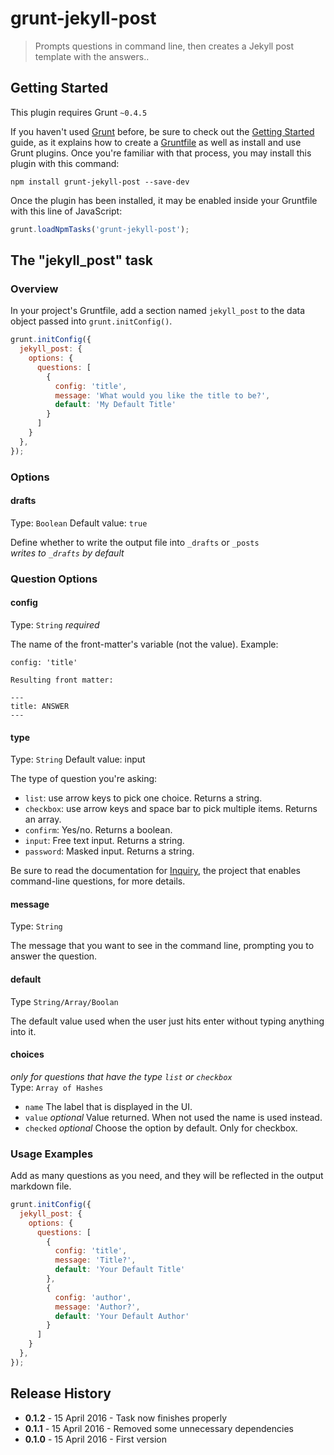 # grunt-jekyll-post

> Prompts questions in command line, then creates a Jekyll post template with the answers..

## Getting Started
This plugin requires Grunt `~0.4.5`

If you haven't used [Grunt](http://gruntjs.com/) before, be sure to check out the [Getting Started](http://gruntjs.com/getting-started) guide, as it explains how to create a [Gruntfile](http://gruntjs.com/sample-gruntfile) as well as install and use Grunt plugins. Once you're familiar with that process, you may install this plugin with this command:

```shell
npm install grunt-jekyll-post --save-dev
```

Once the plugin has been installed, it may be enabled inside your Gruntfile with this line of JavaScript:

```js
grunt.loadNpmTasks('grunt-jekyll-post');
```

## The "jekyll_post" task

### Overview
In your project's Gruntfile, add a section named `jekyll_post` to the data object passed into `grunt.initConfig()`.

```js
grunt.initConfig({
  jekyll_post: {
    options: {
      questions: [
        {
          config: 'title',
          message: 'What would you like the title to be?',
          default: 'My Default Title'
        }
      ]
    }
  },
});
```

### Options

#### drafts
Type: `Boolean`
Default value: `true`

Define whether to write the output file into `_drafts` or `_posts`  
_writes to `_drafts` by default_

### Question Options

#### config
Type: `String` _required_

The name of the front-matter's variable (not the value).
Example: 
```
config: 'title'

Resulting front matter:

---
title: ANSWER
---
```

#### type
Type: `String`
Default value: input

The type of question you're asking:

* `list`: use arrow keys to pick one choice. Returns a string.
* `checkbox`: use arrow keys and space bar to pick multiple items. Returns an array.
* `confirm`: Yes/no. Returns a boolean.
* `input`: Free text input. Returns a string.
* `password`: Masked input. Returns a string.

Be sure to read the documentation for [Inquiry](https://github.com/SBoudrias/Inquirer.js), the project that enables command-line questions, for more details.

#### message
Type: `String`

The message that you want to see in the command line, prompting you to answer the question.

#### default
Type `String/Array/Boolan`

The default value used when the user just hits enter without typing anything into it.

#### choices
_only for questions that have the type `list` or `checkbox`_  
Type: `Array of Hashes`

* `name` The label that is displayed in the UI.
* `value` _optional_ Value returned. When not used the name is used instead.
* `checked` _optional_ Choose the option by default. Only for checkbox.

### Usage Examples

Add as many questions as you need, and they will be reflected in the output markdown file.

```js
grunt.initConfig({
  jekyll_post: {
    options: {
      questions: [
        {
          config: 'title',
          message: 'Title?',
          default: 'Your Default Title'
        },
        {
          config: 'author',
          message: 'Author?',
          default: 'Your Default Author'
        }
      ]
    }
  },
});
```

## Release History
* __0.1.2__ - 15 April 2016 - Task now finishes properly
* __0.1.1__ - 15 April 2016 - Removed some unnecessary dependencies
* __0.1.0__ - 15 April 2016 - First version